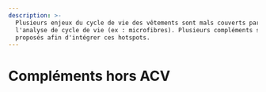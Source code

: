 ```yaml
---
description: >-
  Plusieurs enjeux du cycle de vie des vêtements sont mals couverts par
  l'analyse de cycle de vie (ex : microfibres). Plusieurs compléments sont ainsi
  proposés afin d'intégrer ces hotspots.
---
```


# Compléments hors ACV

